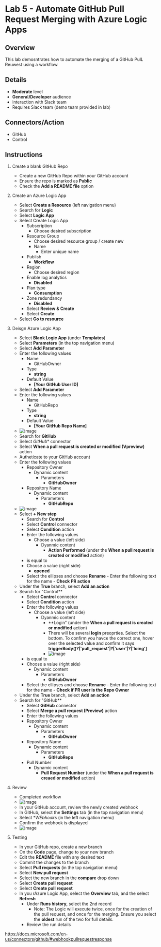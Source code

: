 # Lab 5 - Automate GitHub Pull Request Merging with Azure Logic Apps

## Overview
This lab demosntrates how to automate the merging of a GitHub PulL Reuwest using a workflow.

## Details
  - **Moderate** level
  - **General/Developer** audience
  - Interaction with Slack team
  - Requires Slack team (demo team provided in lab)

## Connectors/Action
- GitHub
- Control

## Instructions
1. Create a blank GitHub Repo
    - Create a new GitHub Repo within your GitHub account
    - Ensure the repo is marked as **Public**
    - Check the **Add a README file** option

2. Create an Azure Logic App
	  - Select **Create a Resource** (left navigation menu)
	  - Search for **Logic**
	  - Select **Logic App**
	  - Select Create Logic App
  		- Subscription
  			- Choose desired subscription
  		- Resource Group
	  		- Choose desired resource group / create new
		  - Name
  			- Enter unique name
  		- Publish
  			- **Workflow**
  		- Region
  			- Choose desired region
  		- Enable log analytics
  			- **Disabled**
  		- Plan type
  			- **Consumption**
  		- Zone redundancy
  			- **Disabled**
  		- Select **Review & Create**
  		- Select **Create**
  	- Select **Go to resource**

3. Deisgn Azure Logic App
    - Select **Blank Logic App** (under **Templates**)
    - Select **Parameters** (in the top navigation menu)
    - Select **Add Parameter**
    - Enter the following values
      - Name
        - GitHubOwner
      - Type
        - **string**
      - Default Value
        - **[Your GitHub User ID]**
    - Select **Add Parameter**
    - Enter the following values
      - Name
        - GitHubRepo
      - Type
        - **string**
      - Default Value
        - **[Your GitHub Repo Name]**
    - ![image](https://user-images.githubusercontent.com/13591910/178013080-efe4275b-bb44-47f1-b789-a0f90402cf66.png)
    - Search for **GitHub**
    - Select *GitHub** connector
    - Select **When a pull request is created or modified (Vpreview)** action
    - Autheticate to your GitHub account
    - Enter the following values
      - Repository Owner
        - Dynamic content
          - Parameters
            - **GitHubOwner**
      - Repository Name
        - Dynamic content
          - Parameters
            - **GitHubRepo**
    - ![image](https://user-images.githubusercontent.com/13591910/178013551-8be1a654-ff49-4540-ba20-ff4e2908a8dd.png)
    - Select **+ New step**
	  - Search for **Control**
	  - Select **Control** connector
	  - Select **Condition** action
	  - Enter the following values
	    - Choose a value (left side)
	      - Dyanmic content
	        -  **Action Performed** (under the **When a pull request is created or modified** action)
      - is equal to
      - Choose a value (right side)
        - **opened**
      - Select the ellipses and choose **Rename**
			- Enter the following text for the name
			  - **Check PR action**
    - Under the **True** branch, select **Add an action**
    - Search for "Control**
	  - Select **Control** connector
	  - Select **Condition** action
	  - Enter the following values
	    - Choose a value (left side)
	      - Dyanmic content
	        -  **Login" (under the **When a pull request is created or modified** action)
	          - There will be several **login** preoprties. Select the bottom. To confirm you havce the correct one, hover over the selected value and confirm it says **triggerBody()?['pull_request']?['user']?['loing']**
	          - ![image](https://user-images.githubusercontent.com/13591910/178018555-dc207e3d-2ec5-48ff-bbaa-d7ce2d3bf309.png)
      - is equal to
      - Choose a value (right side)
        - Dynamic content
          - Parameters
            - **GitHubOwner**
      - Select the ellipses and choose **Rename**
			- Enter the following text for the name
			  - **Check if PR user is the Repo Owner**
    - Under the **True** branch, select **Add an action**
    - Search for "GitHub**
	  - Select **GitHub** connector
	  - Select **Merge a pull request (Preview)** action
	  - Enter the following values
      - Repository Owner
        - Dynamic content
          - Parameters
            - **GitHubOwner**
      - Repository Name
        - Dynamic content
          - Parameters
            - **GitHubRepo**
      - Pull Number
        - Dynamic content
          - **Pull Request Number** (under the **When a pull request is creaed or modified** action)

4. Review
    - Completed workflow
    - ![image](https://user-images.githubusercontent.com/13591910/178018817-7d9776ce-d41e-4df1-8e74-7c2e16063229.png)
    - In your GitHub account, review the newly created webhook
    - In GitHub, select the **Settings** tab (in the top navigation menu)
    - Select **WEbhooks* (in the left navigation menu)
    - Confirm the webhook is displayed
    - ![image](https://user-images.githubusercontent.com/13591910/178016179-388fafd7-e90d-4602-99ac-fdf564fa435e.png)


5. Testing
    - In your GitHub repo, create a new branch
    - On the **Code** page, change to your new branch
    - Edit the **README** file with any desired text
    - Commit the changes to the branch
    - Select **Pull requests** (in the top navigation menu)
    - Select **New pull request**
    - Select the new branch in the **compare** drop down
    - Select **Create pull request**
    - Select **Create pull request**
    - In you rAzure Logic App, select the **Overview** tab, and the select **Refresh**
	  - Under  **Runs history**, select the 2nd record
	    - Note: The Logic will execute twice, once for the creation of the pull request, and once for the merging. Ensure you select the **oldest** run of the two for full details. 
	  - Review the run details

https://docs.microsoft.com/en-us/connectors/github/#webhookpullrequestresponse
